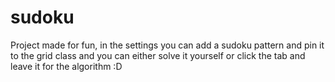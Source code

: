 # sudoku
Project made for fun, in the settings you can add a sudoku pattern and pin it to the grid class 
and you can either solve it yourself or click the tab and leave it for the algorithm :D

